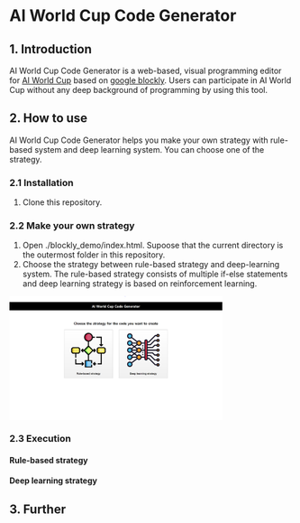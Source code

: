 # AI World Cup Code Generator

## 1. Introduction
AI World Cup Code Generator is a web-based, visual programming editor for [AI World Cup](http://aiworldcup.org/) based on [google blockly](https://developers.google.com/blockly/). Users can participate in AI World Cup without any deep background of programming by using this tool.

## 2. How to use
AI World Cup Code Generator helps you make your own strategy with rule-based system and deep learning system. You can choose one of the strategy.
### 2.1 Installation
1. Clone this repository.
### 2.2 Make your own strategy
1. Open ./blockly_demo/index.html. Supoose that the current directory is the outermost folder in this repository.
1. Choose the strategy between rule-based strategy and deep-learning system. The rule-based strategy consists of multiple if-else statements and deep learning strategy is based on reinforcement learning.  

<img src=./blockly_demo/img/index_page.png width="75%" align="middle">  

### 2.3 Execution
#### Rule-based strategy
#### Deep learning strategy
## 3. Further 
